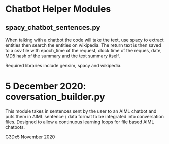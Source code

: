 # Chatbot Helper Modules 

## spacy_chatbot_sentences.py


When talking with a chatbot the code will take the text, use spacy to extract entities then search the entities on wikipedia. The
return text is then saved to a csv file with epoch_time of the request, clock time of the reques, date, MD5 hash of the summary and the text summary itself.  

Required libraries include gensim, spacy and wikipedia.  

# 5 December 2020: coversation_builder.py

This module takes in sentences sent by the user to an AIML chatbot and puts them in AIML sentence / data format to be integrated into conversation files.  Designed to allow a continuous learning loops for file based AIML chatbots. 



G3Dx5 November 2020